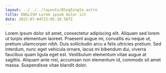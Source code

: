 ```yaml
---
layout: ../../../layouts/BlogSingle.astro
title: ENGLISH Lorem ipsum dolor sit
date: 2022-07-04T22:05:18.507Z
---
```

Lorem ipsum dolor sit amet, consectetur adipiscing elit. Aliquam sed lorem ut turpis elementum laoreet. Praesent augue mi, convallis eu neque ut, pretium ullamcorper nibh. Duis sollicitudin arcu a felis ultricies pretium. Sed interdum, nunc eget vehicula ornare, lacus mi bibendum dui, viverra faucibus quam ligula eget est. Vestibulum elementum vitae augue at sagittis. Aliquam ante nisl, accumsan non elementum id, commodo sit amet massa. Suspendisse vitae blandit dolor.
